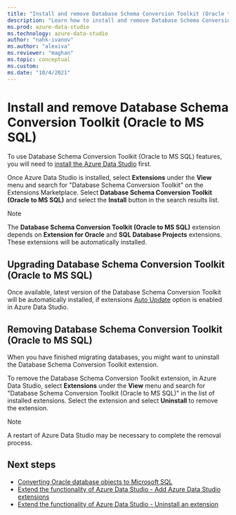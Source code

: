 ```yaml
---
title: "Install and remove Database Schema Conversion Toolkit (Oracle to MS SQL)"
description: "Learn how to install and remove Database Schema Conversion Toolkit (Oracle to MS SQL) extension."
ms.prod: azure-data-studio
ms.technology: azure-data-studio
author: "nahk-ivanov"
ms.author: "alexiva"
ms.reviewer: "maghan"
ms.topic: conceptual
ms.custom: 
ms.date: "10/4/2021"
---
```


# Install and remove Database Schema Conversion Toolkit (Oracle to MS SQL)

To use Database Schema Conversion Toolkit (Oracle to MS SQL) features, you will need to [install the Azure Data Studio](../../../download-azure-data-studio.md) first.

Once Azure Data Studio is installed, select **Extensions** under the **View** menu and search for "Database Schema Conversion Toolkit" on the Extensions Marketplace. Select **Database Schema Conversion Toolkit (Oracle to MS SQL)** and select the **Install** button in the search results list.

> [!NOTE]
> The **Database Schema Conversion Toolkit (Oracle to MS SQL)** extension depends on **Extension for Oracle** and **SQL Database Projects** extensions. These extensions will be automatically installed.

## Upgrading Database Schema Conversion Toolkit (Oracle to MS SQL)

Once available, latest version of the Database Schema Conversion Toolkit will be automatically installed, if extensions [Auto Update](../../add-extensions.md#updating-an-extension) option is enabled in Azure Data Studio.

## Removing Database Schema Conversion Toolkit (Oracle to MS SQL)

When you have finished migrating databases, you might want to uninstall the Database Schema Conversion Toolkit extension.

To remove the Database Schema Conversion Toolkit extension, in Azure Data Studio, select **Extensions** under the **View** menu and search for "Database Schema Conversion Toolkit (Oracle to MS SQL)" in the list of installed extensions. Select the extension and select **Uninstall** to remove the extension.

> [!NOTE]
> A restart of Azure Data Studio may be necessary to complete the removal process.

## Next steps

- [Converting Oracle database objects to Microsoft SQL](.\converting-oracle-database-objects-to-mssql.md)
- [Extend the functionality of Azure Data Studio - Add Azure Data Studio extensions](../../add-extensions.md#add-azure-data-studio-extensions)
- [Extend the functionality of Azure Data Studio - Uninstall an extension](../../add-extensions.md#uninstall-an-extension)
